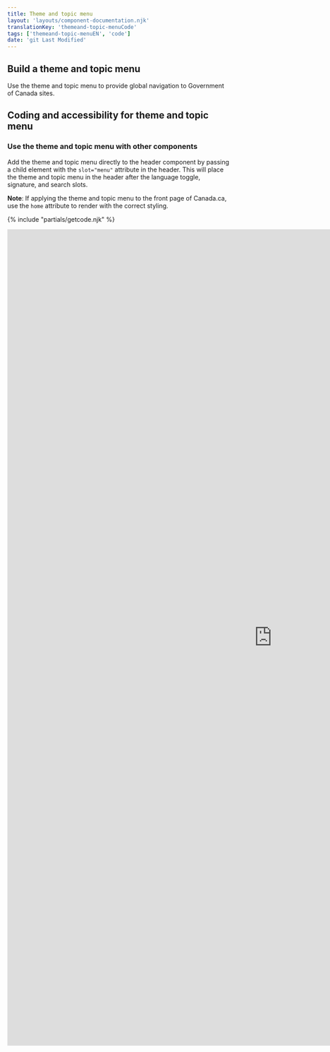 ```yaml
---
title: Theme and topic menu
layout: 'layouts/component-documentation.njk'
translationKey: 'themeand-topic-menuCode'
tags: ['themeand-topic-menuEN', 'code']
date: 'git Last Modified'
---
```


## Build a theme and topic menu

Use the theme and topic menu to provide global navigation to Government of Canada sites.

## Coding and accessibility for theme and topic menu

### Use the theme and topic menu with other components

Add the theme and topic menu directly to the <gcds-link href="{{ links.header }}">header</gcds-link> component by passing a child element with the `slot="menu"` attribute in the header. This will place the theme and topic menu in the header after the language toggle, signature, and search slots.

**Note**: If applying the theme and topic menu to the front page of Canada.ca, use the `home` attribute to render with the correct styling.

{% include "partials/getcode.njk" %}

<iframe
  title="Overview of gcds-topic-menu properties and events."
  src="https://cds-snc.github.io/gcds-components/iframe.html?viewMode=docs&demo=true&singleStory=true&id=components-theme-and-topic-menu--events-properties"
  width="1200"
  height="1850"
  style="display: block; margin: 0 auto;"
  frameBorder="0"
  allow="clipboard-write"
></iframe>

